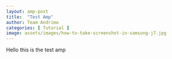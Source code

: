 ```yaml
---
layout: amp-post
title:  "Test Amp"
author: Team Andrimo
categories: [ Tutorial ]
image: assets/images/how-to-take-screenshot-in-samsung-j7.jpg
---
```


Hello this is the test amp
